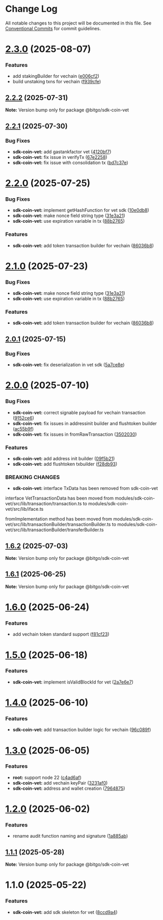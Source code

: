 # Change Log

All notable changes to this project will be documented in this file.
See [Conventional Commits](https://conventionalcommits.org) for commit guidelines.

# [2.3.0](https://github.com/BitGo/BitGoJS/compare/@bitgo/sdk-coin-vet@2.2.2...@bitgo/sdk-coin-vet@2.3.0) (2025-08-07)

### Features

- add stakingBuilder for vechain ([e006cf2](https://github.com/BitGo/BitGoJS/commit/e006cf292200283add118a90adb646a694399a3d))
- build unstaking txns for vechain ([f939cfe](https://github.com/BitGo/BitGoJS/commit/f939cfec5b1e9b83a630547438ccff0a54ff4df3))

## [2.2.2](https://github.com/BitGo/BitGoJS/compare/@bitgo/sdk-coin-vet@2.2.1...@bitgo/sdk-coin-vet@2.2.2) (2025-07-31)

**Note:** Version bump only for package @bitgo/sdk-coin-vet

## [2.2.1](https://github.com/BitGo/BitGoJS/compare/@bitgo/sdk-coin-vet@2.2.0...@bitgo/sdk-coin-vet@2.2.1) (2025-07-30)

### Bug Fixes

- **sdk-coin-vet:** add gastankfactor vet ([4120bf7](https://github.com/BitGo/BitGoJS/commit/4120bf70d3df6b7af722f97f3e55ebc6640e33d7))
- **sdk-coin-vet:** fix issue in verifyTx ([67e2258](https://github.com/BitGo/BitGoJS/commit/67e225830b43f834087a68eb4f360524529a2c2d))
- **sdk-coin-vet:** fix issue with consolidation tx ([bd7c37e](https://github.com/BitGo/BitGoJS/commit/bd7c37ea4c74edfca475ba990afe65a97a86061e))

# [2.2.0](https://github.com/BitGo/BitGoJS/compare/@bitgo/sdk-coin-vet@2.0.1...@bitgo/sdk-coin-vet@2.2.0) (2025-07-25)

### Bug Fixes

- **sdk-coin-vet:** implement getHashFunction for vet sdk ([10e0db8](https://github.com/BitGo/BitGoJS/commit/10e0db869cdf5aa5ab2416b174c6b8357715819f))
- **sdk-coin-vet:** make nonce field string type ([31e3a21](https://github.com/BitGo/BitGoJS/commit/31e3a21a4e99a132393efbc808d4735167b2a5d3))
- **sdk-coin-vet:** use expiration variable in tx ([88b2765](https://github.com/BitGo/BitGoJS/commit/88b27650717370385475a35adfaeff61b19d5921))

### Features

- **sdk-coin-vet:** add token transaction builder for vechain ([86036b8](https://github.com/BitGo/BitGoJS/commit/86036b83f8d3c5c27dbe91e0cc915b2548b0a6ba))

# [2.1.0](https://github.com/BitGo/BitGoJS/compare/@bitgo/sdk-coin-vet@2.0.1...@bitgo/sdk-coin-vet@2.1.0) (2025-07-23)

### Bug Fixes

- **sdk-coin-vet:** make nonce field string type ([31e3a21](https://github.com/BitGo/BitGoJS/commit/31e3a21a4e99a132393efbc808d4735167b2a5d3))
- **sdk-coin-vet:** use expiration variable in tx ([88b2765](https://github.com/BitGo/BitGoJS/commit/88b27650717370385475a35adfaeff61b19d5921))

### Features

- **sdk-coin-vet:** add token transaction builder for vechain ([86036b8](https://github.com/BitGo/BitGoJS/commit/86036b83f8d3c5c27dbe91e0cc915b2548b0a6ba))

## [2.0.1](https://github.com/BitGo/BitGoJS/compare/@bitgo/sdk-coin-vet@2.0.0...@bitgo/sdk-coin-vet@2.0.1) (2025-07-15)

### Bug Fixes

- **sdk-coin-vet:** fix deserialization in vet sdk ([5a7ce8e](https://github.com/BitGo/BitGoJS/commit/5a7ce8e834b0815a0e8315869e6a13b5ba2af6ec))

# [2.0.0](https://github.com/BitGo/BitGoJS/compare/@bitgo/sdk-coin-vet@1.6.2...@bitgo/sdk-coin-vet@2.0.0) (2025-07-10)

### Bug Fixes

- **sdk-coin-vet:** correct signable payload for vechain transaction ([9152ce6](https://github.com/BitGo/BitGoJS/commit/9152ce6cf781a69762d0298aa88133438f70fda9))
- **sdk-coin-vet:** fix issues in addressinit builder and flushtoken builder ([ac55b9f](https://github.com/BitGo/BitGoJS/commit/ac55b9ff10331bdd864ea7e903ee983944ca4cd0))
- **sdk-coin-vet:** fix issues in fromRawTransaction ([3502030](https://github.com/BitGo/BitGoJS/commit/35020301db5ea6ef21afa44c5830d6a53a624174))

### Features

- **sdk-coin-vet:** add address init builder ([09f5b21](https://github.com/BitGo/BitGoJS/commit/09f5b211deb3ee0b29b13d9844937ea02d712525))
- **sdk-coin-vet:** add flushtoken txbuilder ([f28db93](https://github.com/BitGo/BitGoJS/commit/f28db93b1a2a48dca326e4a01fcc2bac00b458e0))

### BREAKING CHANGES

- **sdk-coin-vet:** interface TxData has been removed from sdk-coin-vet

interface VetTransactionData has been moved from modules/sdk-coin-vet/src/lib/transaction/transaction.ts to modules/sdk-coin-vet/src/lib/iface.ts

fromImplementation method has been moved from modules/sdk-coin-vet/src/lib/transactionBuilder/transactionBuilder.ts to modules/sdk-coin-vet/src/lib/transactionBuilder/transferBuilder.ts

## [1.6.2](https://github.com/BitGo/BitGoJS/compare/@bitgo/sdk-coin-vet@1.6.1...@bitgo/sdk-coin-vet@1.6.2) (2025-07-03)

**Note:** Version bump only for package @bitgo/sdk-coin-vet

## [1.6.1](https://github.com/BitGo/BitGoJS/compare/@bitgo/sdk-coin-vet@1.6.0...@bitgo/sdk-coin-vet@1.6.1) (2025-06-25)

**Note:** Version bump only for package @bitgo/sdk-coin-vet

# [1.6.0](https://github.com/BitGo/BitGoJS/compare/@bitgo/sdk-coin-vet@1.5.0...@bitgo/sdk-coin-vet@1.6.0) (2025-06-24)

### Features

- add vechain token standard support ([f81cf23](https://github.com/BitGo/BitGoJS/commit/f81cf230afe4636ac87a2d94821b49947605d1ff))

# [1.5.0](https://github.com/BitGo/BitGoJS/compare/@bitgo/sdk-coin-vet@1.4.0...@bitgo/sdk-coin-vet@1.5.0) (2025-06-18)

### Features

- **sdk-coin-vet:** implement isValidBlockId for vet ([2a7e6e7](https://github.com/BitGo/BitGoJS/commit/2a7e6e78b3972ef8d3858c9b2d9a83e713ae4437))

# [1.4.0](https://github.com/BitGo/BitGoJS/compare/@bitgo/sdk-coin-vet@1.3.0...@bitgo/sdk-coin-vet@1.4.0) (2025-06-10)

### Features

- **sdk-coin-vet:** add transaction builder logic for vechain ([96c089f](https://github.com/BitGo/BitGoJS/commit/96c089fcbd2401c921d2bc9a43ef7bc112c80e8b))

# [1.3.0](https://github.com/BitGo/BitGoJS/compare/@bitgo/sdk-coin-vet@1.2.0...@bitgo/sdk-coin-vet@1.3.0) (2025-06-05)

### Features

- **root:** support node 22 ([c4ad6af](https://github.com/BitGo/BitGoJS/commit/c4ad6af2e8896221417c303f0f6b84652b493216))
- **sdk-coin-vet:** add vechain keyPair ([3231af0](https://github.com/BitGo/BitGoJS/commit/3231af0679051bb6034a90f811707713075033ba))
- **sdk-coin-vet:** address and wallet creation ([7964875](https://github.com/BitGo/BitGoJS/commit/79648755454faac413c82761ca287aac721eb0e5))

# [1.2.0](https://github.com/BitGo/BitGoJS/compare/@bitgo/sdk-coin-vet@1.1.1...@bitgo/sdk-coin-vet@1.2.0) (2025-06-02)

### Features

- rename audit function naming and signature ([1a885ab](https://github.com/BitGo/BitGoJS/commit/1a885ab60d30ca8595e284a728f2ab9d3c09994e))

## [1.1.1](https://github.com/BitGo/BitGoJS/compare/@bitgo/sdk-coin-vet@1.1.0...@bitgo/sdk-coin-vet@1.1.1) (2025-05-28)

**Note:** Version bump only for package @bitgo/sdk-coin-vet

# 1.1.0 (2025-05-22)

### Features

- **sdk-coin-vet:** add sdk skeleton for vet ([8ccd9a4](https://github.com/BitGo/BitGoJS/commit/8ccd9a4a4919c9fe283932a8593ac858038ac284))
